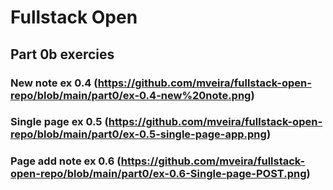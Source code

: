 # Fullstack Open

## Part 0b exercies 

### New note ex 0.4 (https://github.com/mveira/fullstack-open-repo/blob/main/part0/ex-0.4-new%20note.png)
### Single page ex 0.5 (https://github.com/mveira/fullstack-open-repo/blob/main/part0/ex-0.5-single-page-app.png) 
### Page add note ex 0.6 (https://github.com/mveira/fullstack-open-repo/blob/main/part0/ex-0.6-Single-page-POST.png)
